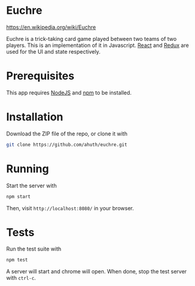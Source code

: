 Euchre
============
https://en.wikipedia.org/wiki/Euchre

Euchre is a trick-taking card game played between two teams of two players. This is an implementation of it in Javascript. [React](https://facebook.github.io/react/) and [Redux](http://redux.js.org/docs/basics/UsageWithReact.html) are used for the UI and state respectively.

Prerequisites
============
This app requires [NodeJS](https://nodejs.org/en/) and [npm](https://www.npmjs.com/) to be installed.

Installation
============
Download the ZIP file of the repo, or clone it with

```bash
git clone https://github.com/ahuth/euchre.git
```

Running
============
Start the server with

```bash
npm start
```

Then, visit `http://localhost:8080/` in your browser.

Tests
============
Run the test suite with

```bash
npm test
```

A server will start and chrome will open. When done, stop the test server with `ctrl-c`.
